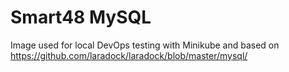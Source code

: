 # Smart48 MySQL

Image used for local DevOps testing with Minikube and based on https://github.com/laradock/laradock/blob/master/mysql/
